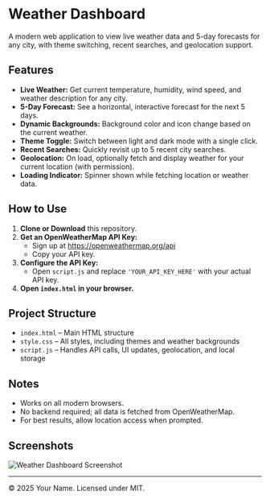 # Weather Dashboard

A modern web application to view live weather data and 5-day forecasts for any city, with theme switching, recent searches, and geolocation support.

## Features
- **Live Weather:** Get current temperature, humidity, wind speed, and weather description for any city.
- **5-Day Forecast:** See a horizontal, interactive forecast for the next 5 days.
- **Dynamic Backgrounds:** Background color and icon change based on the current weather.
- **Theme Toggle:** Switch between light and dark mode with a single click.
- **Recent Searches:** Quickly revisit up to 5 recent city searches.
- **Geolocation:** On load, optionally fetch and display weather for your current location (with permission).
- **Loading Indicator:** Spinner shown while fetching location or weather data.

## How to Use
1. **Clone or Download** this repository.
2. **Get an OpenWeatherMap API Key:**
   - Sign up at https://openweathermap.org/api
   - Copy your API key.
3. **Configure the API Key:**
   - Open `script.js` and replace `'YOUR_API_KEY_HERE'` with your actual API key.
4. **Open `index.html` in your browser.**

## Project Structure
- `index.html` – Main HTML structure
- `style.css` – All styles, including themes and weather backgrounds
- `script.js` – Handles API calls, UI updates, geolocation, and local storage

## Notes
- Works on all modern browsers.
- No backend required; all data is fetched from OpenWeatherMap.
- For best results, allow location access when prompted.

## Screenshots
![Weather Dashboard Screenshot](screenshot.png)

---

© 2025 Your Name. Licensed under MIT.
